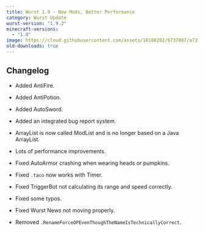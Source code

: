 ```yaml
---
title: Wurst 1.9 - New Mods, Better Performance
category: Wurst Update
wurst-version: "1.9.2"
minecraft-versions:
  - "1.8"
image: https://cloud.githubusercontent.com/assets/10100202/6737087/a73172a0-ce69-11e4-9339-7e05ea7758fc.jpg
old-downloads: true
---
```

## Changelog

- Added AntiFire.

- Added AntiPotion.

- Added AutoSword.

- Added an integrated bug report system.

- ArrayList is now called ModList and is no longer based on a Java ArrayList.

- Lots of performance improvements.

- Fixed AutoArmor crashing when wearing heads or pumpkins.

- Fixed `.taco` now works with Timer.

- Fixed TriggerBot not calculating its range and speed correctly.

- Fixed some typos.

- Fixed Wurst News not moving properly.

- Removed `.RenameForceOPEvenThoughTheNameIsTechnicallyCorrect`.
